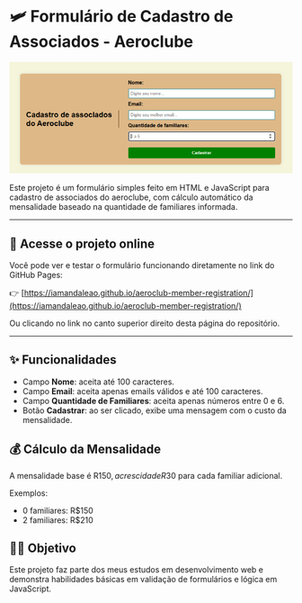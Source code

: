 # 🛩️ Formulário de Cadastro de Associados - Aeroclube

<p align="center">
  <img src="assets/club.png" alt="Imagem do Formulário de Cadastro" width="600" />
</p>

Este projeto é um formulário simples feito em HTML e JavaScript para cadastro de associados do aeroclube, com cálculo automático da mensalidade baseado na quantidade de familiares informada.

---

## 🔗 Acesse o projeto online

Você pode ver e testar o formulário funcionando diretamente no link do GitHub Pages:

👉 [https://iamandaleao.github.io/aeroclub-member-registration/](https://iamandaleao.github.io/aeroclub-member-registration/)

Ou clicando no link no canto superior direito desta página do repositório.

---

## ✨ Funcionalidades

- Campo **Nome**: aceita até 100 caracteres.
- Campo **Email**: aceita apenas emails válidos e até 100 caracteres.
- Campo **Quantidade de Familiares**: aceita apenas números entre 0 e 6.
- Botão **Cadastrar**: ao ser clicado, exibe uma mensagem com o custo da mensalidade.

## 💰 Cálculo da Mensalidade

A mensalidade base é R$150, acrescida de R$30 para cada familiar adicional.

Exemplos:
- 0 familiares: R$150
- 2 familiares: R$210

## 👩‍💻 Objetivo

Este projeto faz parte dos meus estudos em desenvolvimento web e demonstra habilidades básicas em validação de formulários e lógica em JavaScript.
